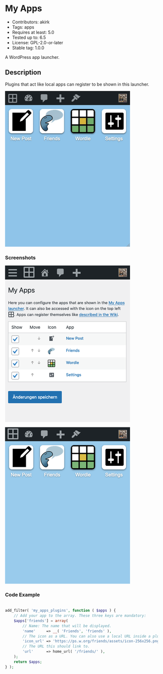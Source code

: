 # My Apps

- Contributors: akirk
- Tags: apps
- Requires at least: 5.0
- Tested up to: 6.5
- License: GPL-2.0-or-later
- Stable tag: 1.0.0

A WordPress app launcher.

## Description

Plugins that act like local apps can register to be shown in this launcher.

![Screen Recording](assets/my-apps-screenrecording.gif)

### Screenshots

![The Launcher](assets/screenshot-1.png)

![Settings](assets/screenshot-2.png)

### Code Example

```php

add_filter( 'my_apps_plugins', function ( $apps ) {
    // Add your app to the array. These three keys are mandatory:
    $apps['friends'] = array(
        // Name: The name that will be displayed.
        'name'     => __( 'Friends', 'friends' ),
        // The icon as a URL. You can also use a local URL inside a plugin, using `plugins_url()`.
        'icon_url' => 'https://ps.w.org/friends/assets/icon-256x256.png',
        // The URL this should link to.
        'url'      => home_url( '/friends/' ),
    );
    return $apps;
} );
```

